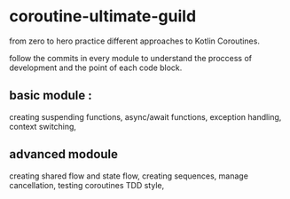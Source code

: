 # coroutine-ultimate-guild
from zero to hero practice different approaches to Kotlin Coroutines.



follow the commits in every module to understand the proccess of development and the point of each code block. 

## basic module : 
creating suspending functions, async/await functions, exception handling, context switching,

## advanced modoule
creating shared flow and state flow, creating sequences, manage cancellation, testing coroutines TDD style,


